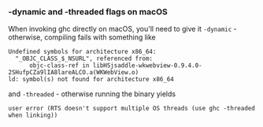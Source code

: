 ### -dynamic and -threaded flags on macOS

When invoking ghc directly on macOS, you'll need to give it `-dynamic` - otherwise, compiling fails with something like

```
Undefined symbols for architecture x86_64:
  "_OBJC_CLASS_$_NSURL", referenced from:
      objc-class-ref in libHSjsaddle-wkwebview-0.9.4.0-2SHufpCZa9lIA8lareALCO.a(WKWebView.o)
ld: symbol(s) not found for architecture x86_64
```

and `-threaded` - otherwise running the binary yields

```
user error (RTS doesn't support multiple OS threads (use ghc -threaded when linking))
```